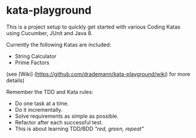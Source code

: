 # kata-playground
This is a project setup to quickly get started with various Coding Katas using Cucumber, JUnit and Java 8.

Currently the following Katas are included:
- String Calculator
- Prime Factors

(see [Wiki] (https://github.com/drademann/kata-playground/wiki) for more details)

Remember the TDD and Kata rules:
- Do one task at a time. 
- Do it incrementally. 
- Solve requirements as simple as possible.
- Refactor after each successful test.
- This is about learning TDD/BDD *"red, green, repeat"*
